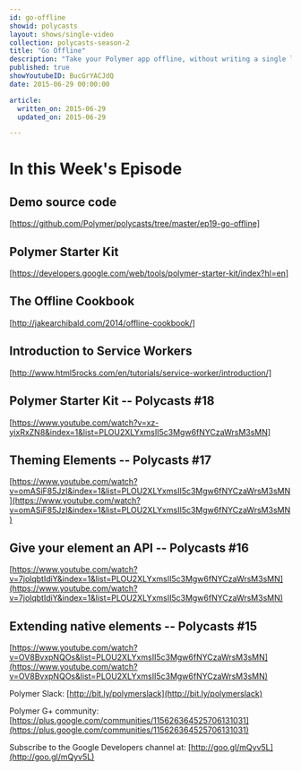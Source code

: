 ```yaml
---
id: go-offline
showid: polycasts
layout: shows/single-video
collection: polycasts-season-2
title: "Go Offline"
description: "Take your Polymer app offline, without writing a single line of JavaScript! Behold the power of service worker!"
published: true
showYoutubeID: BucGrYACJdQ
date: 2015-06-29 00:00:00

article:
  written_on: 2015-06-29
  updated_on: 2015-06-29

---
```


# In this Week's Episode

## Demo source code
[https://github.com/Polymer/polycasts/tree/master/ep19-go-offline]

## Polymer Starter Kit
[https://developers.google.com/web/tools/polymer-starter-kit/index?hl=en]

## The Offline Cookbook
[http://jakearchibald.com/2014/offline-cookbook/]

## Introduction to Service Workers
[http://www.html5rocks.com/en/tutorials/service-worker/introduction/]

## Polymer Starter Kit -- Polycasts #18
[https://www.youtube.com/watch?v=xz-yixRxZN8&index=1&list=PLOU2XLYxmsII5c3Mgw6fNYCzaWrsM3sMN]

## Theming Elements -- Polycasts #17
[https://www.youtube.com/watch?v=omASiF85JzI&index=1&list=PLOU2XLYxmsII5c3Mgw6fNYCzaWrsM3sMN](https://www.youtube.com/watch?v=omASiF85JzI&index=1&list=PLOU2XLYxmsII5c3Mgw6fNYCzaWrsM3sMN)

## Give your element an API -- Polycasts #16
[https://www.youtube.com/watch?v=7jolqbtIdiY&index=1&list=PLOU2XLYxmsII5c3Mgw6fNYCzaWrsM3sMN](https://www.youtube.com/watch?v=7jolqbtIdiY&index=1&list=PLOU2XLYxmsII5c3Mgw6fNYCzaWrsM3sMN)

## Extending native elements -- Polycasts #15
[https://www.youtube.com/watch?v=OV8BvxpNQOs&list=PLOU2XLYxmsII5c3Mgw6fNYCzaWrsM3sMN](https://www.youtube.com/watch?v=OV8BvxpNQOs&list=PLOU2XLYxmsII5c3Mgw6fNYCzaWrsM3sMN)

Polymer Slack: [http://bit.ly/polymerslack](http://bit.ly/polymerslack)

Polymer G+ community: [https://plus.google.com/communities/115626364525706131031](https://plus.google.com/communities/115626364525706131031)

Subscribe to the Google Developers channel at: [http://goo.gl/mQyv5L](http://goo.gl/mQyv5L)
